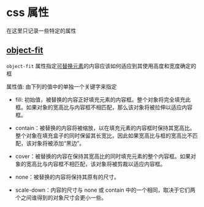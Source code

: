 # css 属性

在这里只记录一些特定的属性

## [object-fit](https://developer.mozilla.org/zh-CN/docs/Web/CSS/object-fit)

`object-fit` 属性指定[可替换元素](https://developer.mozilla.org/zh-CN/docs/Web/CSS/Replaced_element)的内容应该如何适应到其使用高度和宽度确定的框

属性值: 由下列的值中的单独一个关键字来指定

- fill: 初始值，被替换的内容正好填充元素的内容框。整个对象将完全填充此框。如果对象的宽高比与内容框不相匹配，那么该对象将被拉伸以适应内容框。

- contain：被替换的内容将被缩放，以在填充元素的内容框时保持其宽高比。整个对象在填充盒子的同时保留其长宽比，因此如果宽高比与框的宽高比不匹配，该对象将被添加“黑边”。

- cover：被替换的内容在保持其宽高比的同时填充元素的整个内容框。如果对象的宽高比与内容框不相匹配，该对象将被剪裁以适应内容框。

* none：被替换的内容将保持其原有的尺寸。

* scale-down：内容的尺寸与 none 或 contain 中的一个相同，取决于它们两个之间谁得到的对象尺寸会更小一些。
